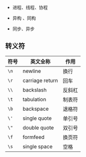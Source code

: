 - 进程、线程、协程

- 异构 、同构

- 同步、异步



## 转义符

| 符号 | 英文全称        | 作用   |
| ---- | --------------- | ------ |
| `\n` | newline         | 换行   |
| `\r` | carriage return | 回车   |
| `\\` | backslash       | 反斜杠 |
| `\t` | tabulation      | 制表符 |
| `\b` | backspace       | 退格符 |
| `\'` | single quote    | 单引号 |
| `\"` | double quote    | 双引号 |
| `\f` | formfeed        | 换页符 |
| `\s` | single space    | 空格   |

